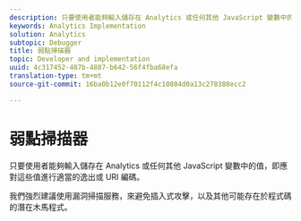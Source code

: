 ```yaml
---
description: 只要使用者能夠輸入儲存在 Analytics 或任何其他 JavaScript 變數中的值，即應對這些值進行適當的逸出或 URI 編碼。
keywords: Analytics Implementation
solution: Analytics
subtopic: Debugger
title: 弱點掃描器
topic: Developer and implementation
uuid: 4c317452-487b-4887-b642-56f4fba68efa
translation-type: tm+mt
source-git-commit: 16ba0b12e0f70112f4c10804d0a13c278388ecc2

---
```



# 弱點掃描器

只要使用者能夠輸入儲存在 Analytics 或任何其他 JavaScript 變數中的值，即應對這些值進行適當的逸出或 URI 編碼。

我們強烈建議使用漏洞掃描服務，來避免插入式攻擊，以及其他可能存在於程式碼的潛在木馬程式。
